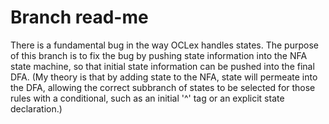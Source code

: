 # Branch read-me

There is a fundamental bug in the way OCLex handles states. The purpose of this branch is to fix the bug by pushing state information into the NFA state machine, so that initial state information can be pushed into the final DFA. (My theory is that by adding state to the NFA, state will permeate into the DFA, allowing the correct subbranch of states to be selected for those rules with a conditional, such as an initial '^' tag or an explicit state declaration.)

